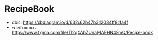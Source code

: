 # RecipeBook
- dbio: https://dbdiagram.io/d/632c62b47b3d2034ff8dfa4f
- wireframes: https://www.figma.com/file/Tl2qXAbZUnaIyIAEHN48mQ/Recipe-book
